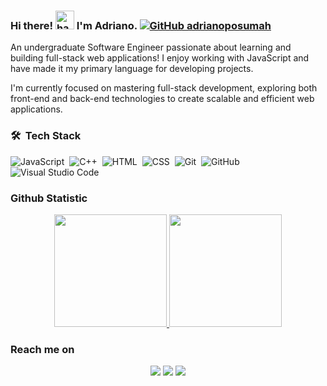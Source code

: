 ### Hi there! <img alt="handwavegif" src="https://user-images.githubusercontent.com/39513876/112366216-8cfe7400-8cfe-11eb-8116-7d3dbae20e97.gif" width='30'/> I'm Adriano. [![GitHub adrianoposumah](https://img.shields.io/github/followers/adrianoposumah?label=follow&style=social)](https%3A%2F%2Fgithub.com%2Fadrianoposumah)&nbsp;

An undergraduate Software Engineer passionate about learning and building full-stack web applications! I enjoy working with JavaScript and have made it my primary language for developing projects.

I'm currently focused on mastering full-stack development, exploring both front-end and back-end technologies to create scalable and efficient web applications.

### 🛠 &nbsp;Tech Stack
![JavaScript](https://img.shields.io/badge/-JavaScript-05122A?style=flat&logo=javascript)&nbsp;
![C++](https://img.shields.io/badge/-C++-05122A?style=flat&logo=C%2B%2B&logoColor=00599C)&nbsp;
![HTML](https://img.shields.io/badge/-HTML-05122A?style=flat&logo=HTML5)&nbsp;
![CSS](https://img.shields.io/badge/-CSS-05122A?style=flat&logo=CSS3&logoColor=1572B6)&nbsp;
![Git](https://img.shields.io/badge/-Git-05122A?style=flat&logo=git)&nbsp;
![GitHub](https://img.shields.io/badge/-GitHub-05122A?style=flat&logo=github)&nbsp;
![Visual Studio Code](https://img.shields.io/badge/-Visual%20Studio%20Code-05122A?style=flat&logo=visual-studio-code&logoColor=007ACC)&nbsp;

### Github Statistic
<p align="center">
<a href="https://github.com/adrianoposumah">
  <img height="180em" src="https://github-readme-stats-eight-theta.vercel.app/api?username=adrianoposumah&show_icons=true&theme=algolia&include_all_commits=true&count_private=true"/>
  <img height="180em" src="https://github-readme-stats-eight-theta.vercel.app/api/top-langs/?username=adrianoposumah&layout=compact&langs_count=8&theme=algolia"/>
</a>
</p>

### Reach me on
<p align="center">
  <a href="https://www.linkedin.com/in/adriano-posumah-317b82310"><img src="https://img.shields.io/badge/-Adriano%20Posumah-0077B5?style=flat&logo=Linkedin&logoColor=white"/></a>
  <a href="mailto:avsingh@umass.edu"><img src="https://img.shields.io/badge/-adrianoposumah@gmail.com-D14836?style=flat&logo=Gmail&logoColor=white"/></a>
  <a href="https://instagram.com/adrianopsmh"><img src="https://img.shields.io/badge/-@adrianopsmh-E4405F?style=flat&logo=Instagram&logoColor=white"/></a>
</p>
